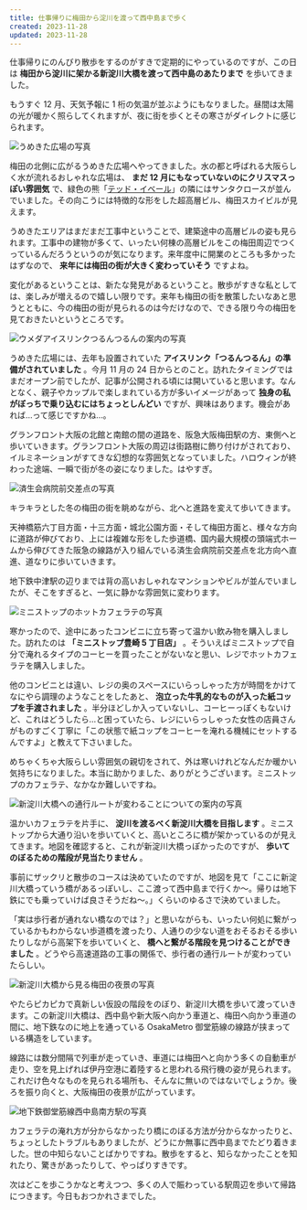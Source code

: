 ```yaml
---
title: 仕事帰りに梅田から淀川を渡って西中島まで歩く
created: 2023-11-28
updated: 2023-11-28
---
```


仕事帰りにのんびり散歩をするのがすきで定期的にやっているのですが、この日は **梅田から淀川に架かる新淀川大橋を渡って西中島のあたりまで** を歩いてきました。

もうすぐ 12 月、天気予報に 1 桁の気温が並ぶようにもなりました。昼間は太陽の光が暖かく照らしてくれますが、夜に街を歩くとその寒さがダイレクトに感じられます。

![うめきた広場の写真](9aa524d6-8d77-4af1-7a6a-15baabf0cb00)

梅田の北側に広がるうめきた広場へやってきました。水の都と呼ばれる大阪らしく水が流れるおしゃれな広場は、 **まだ 12 月にもなっていないのにクリスマスっぽい雰囲気** で、緑色の熊「[テッド・イベール](https://www.grandfront-osaka.jp/TEDHYBER/)」の隣にはサンタクロースが並んでいました。その向こうには特徴的な形をした超高層ビル、梅田スカイビルが見えます。

うめきたエリアはまだまだ工事中ということで、建築途中の高層ビルの姿も見られます。工事中の建物が多くて、いったい何棟の高層ビルをこの梅田周辺でつくっているんだろうというのが気になります。来年度中に開業のところも多かったはずなので、 **来年には梅田の街が大きく変わっていそう** ですよね。

変化があるということは、新たな発見があるということ。散歩がすきな私としては、楽しみが増えるので嬉しい限りです。来年も梅田の街を散策したいなあと思うとともに、今の梅田の街が見られるのは今だけなので、できる限り今の梅田を見ておきたいというところです。

![ウメダアイスリンクつるんつるんの案内の写真](f19ed57f-7547-4e51-2f75-199a91f79d00)

うめきた広場には、去年も設置されていた **アイスリンク「つるんつるん」の準備がされていました** 。今月 11 月の 24 日からとのこと。訪れたタイミングではまだオープン前でしたが、記事が公開される頃には開いていると思います。なんとなく、親子やカップルで楽しまれている方が多いイメージがあって **独身の私がぼっちで乗り込むにはちょっとしんどい** ですが、興味はあります。機会があれば…って感じですかね…。

グランフロント大阪の北館と南館の間の道路を、阪急大阪梅田駅の方、東側へと歩いていきます。グランフロント大阪の周辺は街路樹に飾り付けがされており、イルミネーションがすてきな幻想的な雰囲気となっていました。ハロウィンが終わった途端、一瞬で街が冬の姿になりました。はやすぎ。

![済生会病院前交差点の写真](5c67c09f-b7c6-41fb-2400-32cff0b16d00)

キラキラとした冬の梅田の街を眺めながら、北へと進路を変えて歩いてきます。

天神橋筋六丁目方面・十三方面・城北公園方面・そして梅田方面と、様々な方向に道路が伸びており、上には複雑な形をした歩道橋、国内最大規模の頭端式ホームから伸びてきた阪急の線路が入り組んでいる済生会病院前交差点を北方向へ直進、道なりに歩いていきます。

地下鉄中津駅の辺りまでは背の高いおしゃれなマンションやビルが並んでいましたが、そこをすぎると、一気に静かな雰囲気に変わります。

![ミニストップのホットカフェラテの写真](b9cb81c6-8b17-4bf3-5f3d-9258f27bbf00)

寒かったので、途中にあったコンビニに立ち寄って温かい飲み物を購入しました。訪れたのは **「ミニストップ豊崎 5 丁目店」** 。そういえばミニストップで自分で淹れるタイプのコーヒーを買ったことがないなと思い、レジでホットカフェラテを購入しました。

他のコンビニとは違い、レジの奥のスペースにいらっしゃった方が時間をかけてなにやら調理のようなことをしたあと、 **泡立った牛乳的なものが入った紙コップを手渡されました** 。半分ほどしか入っていないし、コーヒーっぽくもないけど、これはどうしたら…と困っていたら、レジにいらっしゃった女性の店員さんがものすごく丁寧に「この状態で紙コップをコーヒーを淹れる機械にセットするんですよ」と教えて下さいました。

めちゃくちゃ大阪らしい雰囲気の親切をされて、外は寒いけれどなんだか暖かい気持ちになりました。本当に助かりました、ありがとうございます。ミニストップのカフェラテ、なかなか難しいですね。

![新淀川大橋への通行ルートが変わることについての案内の写真](1b4709b2-4b5a-4003-9a3e-f34c1cfb8b00)

温かいカフェラテを片手に、 **淀川を渡るべく新淀川大橋を目指します** 。ミニストップから大通り沿いを歩いていくと、高いところに橋が架かっているのが見えてきます。地図を確認すると、これが新淀川大橋っぽかったのですが、 **歩いてのぼるための階段が見当たりません** 。

事前にザックリと散歩のコースは決めていたのですが、地図を見て「ここに新淀川大橋っていう橋があるっぽいし、ここ渡って西中島まで行くか～。帰りは地下鉄にでも乗っていけば良さそうだね～。」くらいのゆるさで決めていました。

「実は歩行者が通れない橋なのでは？」と思いながらも、いったい何処に繋がっているかもわからない歩道橋を渡ったり、人通りの少ない道をおそるおそる歩いたりしながら高架下を歩いていくと、 **橋へと繋がる階段を見つけることができました** 。どうやら高速道路の工事の関係で、歩行者の通行ルートが変わっていたらしい。

![新淀川大橋から見る梅田の夜景の写真](61d1aca1-eddf-47b7-800b-29ec8b888500)

やたらピカピカで真新しい仮設の階段をのぼり、新淀川大橋を歩いて渡っていきます。この新淀川大橋は、西中島や新大阪へ向かう車道と、梅田へ向かう車道の間に、地下鉄なのに地上を通っている OsakaMetro 御堂筋線の線路が挟まっている構造をしています。

線路には数分間隔で列車が走っていき、車道には梅田へと向かう多くの自動車が走り、空を見上げれば伊丹空港に着陸すると思われる飛行機の姿が見られます。これだけ色々なものを見られる場所も、そんなに無いのではないでしょうか。後ろを振り向くと、大阪梅田の夜景が広がっています。

![地下鉄御堂筋線西中島南方駅の写真](8dc34017-0b78-42d2-0e00-8e4027429c00)

カフェラテの淹れ方が分からなかったり橋にのぼる方法が分からなかったりと、ちょっとしたトラブルもありましたが、どうにか無事に西中島までたどり着きました。世の中知らないことばかりですね。散歩をすると、知らなかったことを知れたり、驚きがあったりして、やっぱりすきです。

次はどこを歩こうかなと考えつつ、多くの人で賑わっている駅周辺を歩いて帰路につきます。今日もおつかれさまでした。
